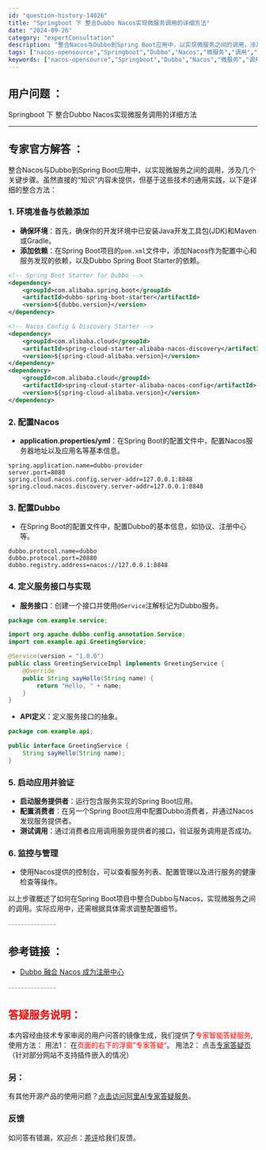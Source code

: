 ```yaml
---
id: "question-history-14026"
title: "Springboot 下 整合Dubbo Nacos实现微服务调用的详细方法"
date: "2024-09-26"
category: "expertConsultation"
description: "整合Nacos与Dubbo到Spring Boot应用中，以实现微服务之间的调用，涉及几个关键步骤。虽然直接的“知识”内容未提供，但基于这些技术的通用实践，以下是详细的整合方法：### 1. 环境准备与依赖添加- **确保环境**：首先，确保你的开发环境中已安装Java开发工具包(JDK)和Mave"
tags: ["nacos-opensource","Springboot","Dubbo","Nacos","微服务","调用","详细方法"]
keywords: ["nacos-opensource","Springboot","Dubbo","Nacos","微服务","调用","详细方法"]
---
```


## 用户问题 ： 
 Springboot 下 整合Dubbo Nacos实现微服务调用的详细方法  

---------------
## 专家官方解答 ：

整合Nacos与Dubbo到Spring Boot应用中，以实现微服务之间的调用，涉及几个关键步骤。虽然直接的“知识”内容未提供，但基于这些技术的通用实践，以下是详细的整合方法：

### 1. 环境准备与依赖添加

- **确保环境**：首先，确保你的开发环境中已安装Java开发工具包(JDK)和Maven或Gradle。
- **添加依赖**：在Spring Boot项目的`pom.xml`文件中，添加Nacos作为配置中心和服务发现的依赖，以及Dubbo Spring Boot Starter的依赖。

```xml
<!-- Spring Boot Starter for Dubbo -->
<dependency>
    <groupId>com.alibaba.spring.boot</groupId>
    <artifactId>dubbo-spring-boot-starter</artifactId>
    <version>${dubbo.version}</version>
</dependency>

<!-- Nacos Config & Discovery Starter -->
<dependency>
    <groupId>com.alibaba.cloud</groupId>
    <artifactId>spring-cloud-starter-alibaba-nacos-discovery</artifactId>
    <version>${spring-cloud-alibaba.version}</version>
</dependency>
<dependency>
    <groupId>com.alibaba.cloud</groupId>
    <artifactId>spring-cloud-starter-alibaba-nacos-config</artifactId>
    <version>${spring-cloud-alibaba.version}</version>
</dependency>
```

### 2. 配置Nacos

- **application.properties/yml**：在Spring Boot的配置文件中，配置Nacos服务器地址以及应用名等基本信息。

```properties
spring.application.name=dubbo-provider
server.port=8080
spring.cloud.nacos.config.server-addr=127.0.0.1:8848
spring.cloud.nacos.discovery.server-addr=127.0.0.1:8848
```

### 3. 配置Dubbo

- 在Spring Boot的配置文件中，配置Dubbo的基本信息，如协议、注册中心等。

```properties
dubbo.protocol.name=dubbo
dubbo.protocol.port=20880
dubbo.registry.address=nacos://127.0.0.1:8848
```

### 4. 定义服务接口与实现

- **服务接口**：创建一个接口并使用`@Service`注解标记为Dubbo服务。
  
```java
package com.example.service;

import org.apache.dubbo.config.annotation.Service;
import com.example.api.GreetingService;

@Service(version = "1.0.0")
public class GreetingServiceImpl implements GreetingService {
    @Override
    public String sayHello(String name) {
        return "Hello, " + name;
    }
}
```

- **API定义**：定义服务接口的抽象。

```java
package com.example.api;

public interface GreetingService {
    String sayHello(String name);
}
```

### 5. 启动应用并验证

- **启动服务提供者**：运行包含服务实现的Spring Boot应用。
- **配置消费者**：在另一个Spring Boot应用中配置Dubbo消费者，并通过Nacos发现服务提供者。
- **测试调用**：通过消费者应用调用服务提供者的接口，验证服务调用是否成功。

### 6. 监控与管理

- 使用Nacos提供的控制台，可以查看服务列表、配置管理以及进行服务的健康检查等操作。

以上步骤概述了如何在Spring Boot项目中整合Dubbo与Nacos，实现微服务之间的调用。实际应用中，还需根据具体需求调整配置细节。


<font color="#949494">---------------</font> 


## 参考链接 ：

* [Dubbo 融合 Nacos 成为注册中心](https://nacos.io/docs/latest/ecology/use-nacos-with-dubbo)


 <font color="#949494">---------------</font> 
 


## <font color="#FF0000">答疑服务说明：</font> 

本内容经由技术专家审阅的用户问答的镜像生成，我们提供了<font color="#FF0000">专家智能答疑服务</font>,使用方法：
用法1： 在<font color="#FF0000">页面的右下的浮窗”专家答疑“</font>。
用法2： 点击[专家答疑页](https://answer.opensource.alibaba.com/docs/intro)（针对部分网站不支持插件嵌入的情况）
### 另：


有其他开源产品的使用问题？[点击访问阿里AI专家答疑服务](https://answer.opensource.alibaba.com/docs/intro)。
### 反馈
如问答有错漏，欢迎点：[差评](https://ai.nacos.io/user/feedbackByEnhancerGradePOJOID?enhancerGradePOJOId=14027)给我们反馈。
